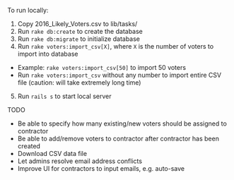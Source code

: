 To run locally:

1. Copy 2016_Likely_Voters.csv to lib/tasks/
2. Run `rake db:create` to create the database
3. Run `rake db:migrate` to initialize database
4. Run `rake voters:import_csv[X]`, where `X` is the number of voters to import into database
  * Example: `rake voters:import_csv[50]` to import 50 voters
  * Run `rake voters:import_csv` without any number to import entire CSV file (caution: will take extremely long time)
5. Run `rails s` to start local server

TODO

* Be able to specify how many existing/new voters should be assigned to contractor
* Be able to add/remove voters to contractor after contractor has been created
* Download CSV data file
* Let admins resolve email address conflicts
* Improve UI for contractors to input emails, e.g. auto-save
